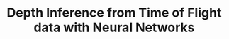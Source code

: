 ---
layout: post
title: Depth Inference from Time of Flight data with Neural Networks
description: For the Deep Neural Networks course, my teammates explored to the idea of training a neural network to learn to predict depth from continuous-wave time of flight data. Depth inference from time of flight measurements can be done with an analytical formula. This formula, however, makes some simplifying assumptions on the data and does not use the fact that neighbor pixels should have similar depth. We developed a training dataset of simulated time of flight data for various shapes and trained a fully convolutional network to perform depth inference.
report: /assets/pdf/report-2017-neuralwavetof.pdf
repository: https://github.com/felipegb94/NeuralWaveToF
img: /assets/img/project-neuralwavetof.PNG
type: course
---